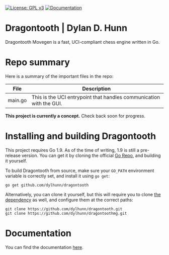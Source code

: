 [![License: GPL v3](https://img.shields.io/badge/License-GPL%20v3-blue.svg)](http://www.gnu.org/licenses/gpl-3.0)
[![Documentation](https://img.shields.io/badge/Documentation-GoDoc-green.svg)](https://godoc.org/github.com/dylhunn/dragontooth)

Dragontooth | Dylan D. Hunn
===========================

Dragontooth Movegen is a fast, UCI-compliant chess engine written in Go.

Repo summary
============

Here is a summary of the important files in the repo:

| **File**         | **Description**                                                                                                                                         |
|--------------|------------------------------------------------------------------------------------------------------------------------------------------------------|
| main.go       | This is the UCI entrypoint that handles communication with the GUI. |

**This project is currently a concept.** Check back soon for progress.

Installing and building Dragontooth
===================================

This project requires Go 1.9. As of the time of writing, 1.9 is still a pre-release version. You can get it by cloning the official [Go Repo](https://github.com/golang/go), and building it yourself.

To build Dragontooth from source, make sure your `GO_PATH` environment variable is correctly set, and install it using `go get`:

    go get github.com/dylhunn/dragontooth

Alternatively, you can clone it yourself, but this will require you to clone [the dependency](https://github.com/dylhunn/dragontoothmg) as well, and configure them at the correct paths:

    git clone https://github.com/dylhunn/dragontooth.git
    git clone https://github.com/dylhunn/dragontoothmg.git

Documentation
=============

You can find the documentation [here](https://godoc.org/github.com/dylhunn/dragontooth).
